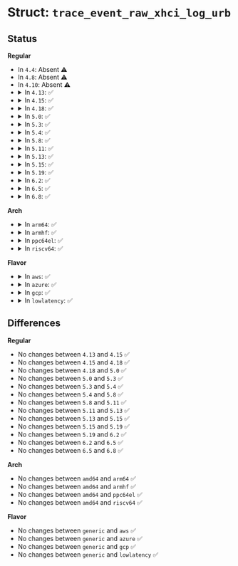 # Struct: <code>trace_event_raw_xhci_log_urb</code>

## Status
<b>Regular</b>
<ul>
<li>
In <code>4.4</code>: Absent ⚠️
</li>
<li>
In <code>4.8</code>: Absent ⚠️
</li>
<li>
In <code>4.10</code>: Absent ⚠️
</li>
<li>
<details>
<summary>In <code>4.13</code>: ✅</summary>

```c
struct trace_event_raw_xhci_log_urb {
    struct trace_entry ent;
    void *urb;
    unsigned int pipe;
    unsigned int stream;
    int status;
    unsigned int flags;
    int num_mapped_sgs;
    int num_sgs;
    int length;
    int actual;
    int epnum;
    int dir_in;
    int type;
    int slot_id;
    char __data[0];
};
```
</details>
</li>
<li>
<details>
<summary>In <code>4.15</code>: ✅</summary>

```c
struct trace_event_raw_xhci_log_urb {
    struct trace_entry ent;
    void *urb;
    unsigned int pipe;
    unsigned int stream;
    int status;
    unsigned int flags;
    int num_mapped_sgs;
    int num_sgs;
    int length;
    int actual;
    int epnum;
    int dir_in;
    int type;
    int slot_id;
    char __data[0];
};
```
</details>
</li>
<li>
<details>
<summary>In <code>4.18</code>: ✅</summary>

```c
struct trace_event_raw_xhci_log_urb {
    struct trace_entry ent;
    void *urb;
    unsigned int pipe;
    unsigned int stream;
    int status;
    unsigned int flags;
    int num_mapped_sgs;
    int num_sgs;
    int length;
    int actual;
    int epnum;
    int dir_in;
    int type;
    int slot_id;
    char __data[0];
};
```
</details>
</li>
<li>
<details>
<summary>In <code>5.0</code>: ✅</summary>

```c
struct trace_event_raw_xhci_log_urb {
    struct trace_entry ent;
    void *urb;
    unsigned int pipe;
    unsigned int stream;
    int status;
    unsigned int flags;
    int num_mapped_sgs;
    int num_sgs;
    int length;
    int actual;
    int epnum;
    int dir_in;
    int type;
    int slot_id;
    char __data[0];
};
```
</details>
</li>
<li>
<details>
<summary>In <code>5.3</code>: ✅</summary>

```c
struct trace_event_raw_xhci_log_urb {
    struct trace_entry ent;
    void *urb;
    unsigned int pipe;
    unsigned int stream;
    int status;
    unsigned int flags;
    int num_mapped_sgs;
    int num_sgs;
    int length;
    int actual;
    int epnum;
    int dir_in;
    int type;
    int slot_id;
    char __data[0];
};
```
</details>
</li>
<li>
<details>
<summary>In <code>5.4</code>: ✅</summary>

```c
struct trace_event_raw_xhci_log_urb {
    struct trace_entry ent;
    void *urb;
    unsigned int pipe;
    unsigned int stream;
    int status;
    unsigned int flags;
    int num_mapped_sgs;
    int num_sgs;
    int length;
    int actual;
    int epnum;
    int dir_in;
    int type;
    int slot_id;
    char __data[0];
};
```
</details>
</li>
<li>
<details>
<summary>In <code>5.8</code>: ✅</summary>

```c
struct trace_event_raw_xhci_log_urb {
    struct trace_entry ent;
    void *urb;
    unsigned int pipe;
    unsigned int stream;
    int status;
    unsigned int flags;
    int num_mapped_sgs;
    int num_sgs;
    int length;
    int actual;
    int epnum;
    int dir_in;
    int type;
    int slot_id;
    char __data[0];
};
```
</details>
</li>
<li>
<details>
<summary>In <code>5.11</code>: ✅</summary>

```c
struct trace_event_raw_xhci_log_urb {
    struct trace_entry ent;
    void *urb;
    unsigned int pipe;
    unsigned int stream;
    int status;
    unsigned int flags;
    int num_mapped_sgs;
    int num_sgs;
    int length;
    int actual;
    int epnum;
    int dir_in;
    int type;
    int slot_id;
    char __data[0];
};
```
</details>
</li>
<li>
<details>
<summary>In <code>5.13</code>: ✅</summary>

```c
struct trace_event_raw_xhci_log_urb {
    struct trace_entry ent;
    void *urb;
    unsigned int pipe;
    unsigned int stream;
    int status;
    unsigned int flags;
    int num_mapped_sgs;
    int num_sgs;
    int length;
    int actual;
    int epnum;
    int dir_in;
    int type;
    int slot_id;
    char __data[0];
};
```
</details>
</li>
<li>
<details>
<summary>In <code>5.15</code>: ✅</summary>

```c
struct trace_event_raw_xhci_log_urb {
    struct trace_entry ent;
    void *urb;
    unsigned int pipe;
    unsigned int stream;
    int status;
    unsigned int flags;
    int num_mapped_sgs;
    int num_sgs;
    int length;
    int actual;
    int epnum;
    int dir_in;
    int type;
    int slot_id;
    char __data[0];
};
```
</details>
</li>
<li>
<details>
<summary>In <code>5.19</code>: ✅</summary>

```c
struct trace_event_raw_xhci_log_urb {
    struct trace_entry ent;
    void *urb;
    unsigned int pipe;
    unsigned int stream;
    int status;
    unsigned int flags;
    int num_mapped_sgs;
    int num_sgs;
    int length;
    int actual;
    int epnum;
    int dir_in;
    int type;
    int slot_id;
    char __data[0];
};
```
</details>
</li>
<li>
<details>
<summary>In <code>6.2</code>: ✅</summary>

```c
struct trace_event_raw_xhci_log_urb {
    struct trace_entry ent;
    void *urb;
    unsigned int pipe;
    unsigned int stream;
    int status;
    unsigned int flags;
    int num_mapped_sgs;
    int num_sgs;
    int length;
    int actual;
    int epnum;
    int dir_in;
    int type;
    int slot_id;
    char __data[0];
};
```
</details>
</li>
<li>
<details>
<summary>In <code>6.5</code>: ✅</summary>

```c
struct trace_event_raw_xhci_log_urb {
    struct trace_entry ent;
    void *urb;
    unsigned int pipe;
    unsigned int stream;
    int status;
    unsigned int flags;
    int num_mapped_sgs;
    int num_sgs;
    int length;
    int actual;
    int epnum;
    int dir_in;
    int type;
    int slot_id;
    char __data[0];
};
```
</details>
</li>
<li>
<details>
<summary>In <code>6.8</code>: ✅</summary>

```c
struct trace_event_raw_xhci_log_urb {
    struct trace_entry ent;
    void *urb;
    unsigned int pipe;
    unsigned int stream;
    int status;
    unsigned int flags;
    int num_mapped_sgs;
    int num_sgs;
    int length;
    int actual;
    int epnum;
    int dir_in;
    int type;
    int slot_id;
    char __data[0];
};
```
</details>
</li>
</ul>
<b>Arch</b>
<ul>
<li>
<details>
<summary>In <code>arm64</code>: ✅</summary>

```c
struct trace_event_raw_xhci_log_urb {
    struct trace_entry ent;
    void *urb;
    unsigned int pipe;
    unsigned int stream;
    int status;
    unsigned int flags;
    int num_mapped_sgs;
    int num_sgs;
    int length;
    int actual;
    int epnum;
    int dir_in;
    int type;
    int slot_id;
    char __data[0];
};
```
</details>
</li>
<li>
<details>
<summary>In <code>armhf</code>: ✅</summary>

```c
struct trace_event_raw_xhci_log_urb {
    struct trace_entry ent;
    void *urb;
    unsigned int pipe;
    unsigned int stream;
    int status;
    unsigned int flags;
    int num_mapped_sgs;
    int num_sgs;
    int length;
    int actual;
    int epnum;
    int dir_in;
    int type;
    int slot_id;
    char __data[0];
};
```
</details>
</li>
<li>
<details>
<summary>In <code>ppc64el</code>: ✅</summary>

```c
struct trace_event_raw_xhci_log_urb {
    struct trace_entry ent;
    void *urb;
    unsigned int pipe;
    unsigned int stream;
    int status;
    unsigned int flags;
    int num_mapped_sgs;
    int num_sgs;
    int length;
    int actual;
    int epnum;
    int dir_in;
    int type;
    int slot_id;
    char __data[0];
};
```
</details>
</li>
<li>
<details>
<summary>In <code>riscv64</code>: ✅</summary>

```c
struct trace_event_raw_xhci_log_urb {
    struct trace_entry ent;
    void *urb;
    unsigned int pipe;
    unsigned int stream;
    int status;
    unsigned int flags;
    int num_mapped_sgs;
    int num_sgs;
    int length;
    int actual;
    int epnum;
    int dir_in;
    int type;
    int slot_id;
    char __data[0];
};
```
</details>
</li>
</ul>
<b>Flavor</b>
<ul>
<li>
<details>
<summary>In <code>aws</code>: ✅</summary>

```c
struct trace_event_raw_xhci_log_urb {
    struct trace_entry ent;
    void *urb;
    unsigned int pipe;
    unsigned int stream;
    int status;
    unsigned int flags;
    int num_mapped_sgs;
    int num_sgs;
    int length;
    int actual;
    int epnum;
    int dir_in;
    int type;
    int slot_id;
    char __data[0];
};
```
</details>
</li>
<li>
<details>
<summary>In <code>azure</code>: ✅</summary>

```c
struct trace_event_raw_xhci_log_urb {
    struct trace_entry ent;
    void *urb;
    unsigned int pipe;
    unsigned int stream;
    int status;
    unsigned int flags;
    int num_mapped_sgs;
    int num_sgs;
    int length;
    int actual;
    int epnum;
    int dir_in;
    int type;
    int slot_id;
    char __data[0];
};
```
</details>
</li>
<li>
<details>
<summary>In <code>gcp</code>: ✅</summary>

```c
struct trace_event_raw_xhci_log_urb {
    struct trace_entry ent;
    void *urb;
    unsigned int pipe;
    unsigned int stream;
    int status;
    unsigned int flags;
    int num_mapped_sgs;
    int num_sgs;
    int length;
    int actual;
    int epnum;
    int dir_in;
    int type;
    int slot_id;
    char __data[0];
};
```
</details>
</li>
<li>
<details>
<summary>In <code>lowlatency</code>: ✅</summary>

```c
struct trace_event_raw_xhci_log_urb {
    struct trace_entry ent;
    void *urb;
    unsigned int pipe;
    unsigned int stream;
    int status;
    unsigned int flags;
    int num_mapped_sgs;
    int num_sgs;
    int length;
    int actual;
    int epnum;
    int dir_in;
    int type;
    int slot_id;
    char __data[0];
};
```
</details>
</li>
</ul>

## Differences
<b>Regular</b>
<ul>
<li>
No changes between <code>4.13</code> and <code>4.15</code> ✅
</li>
<li>
No changes between <code>4.15</code> and <code>4.18</code> ✅
</li>
<li>
No changes between <code>4.18</code> and <code>5.0</code> ✅
</li>
<li>
No changes between <code>5.0</code> and <code>5.3</code> ✅
</li>
<li>
No changes between <code>5.3</code> and <code>5.4</code> ✅
</li>
<li>
No changes between <code>5.4</code> and <code>5.8</code> ✅
</li>
<li>
No changes between <code>5.8</code> and <code>5.11</code> ✅
</li>
<li>
No changes between <code>5.11</code> and <code>5.13</code> ✅
</li>
<li>
No changes between <code>5.13</code> and <code>5.15</code> ✅
</li>
<li>
No changes between <code>5.15</code> and <code>5.19</code> ✅
</li>
<li>
No changes between <code>5.19</code> and <code>6.2</code> ✅
</li>
<li>
No changes between <code>6.2</code> and <code>6.5</code> ✅
</li>
<li>
No changes between <code>6.5</code> and <code>6.8</code> ✅
</li>
</ul>
<b>Arch</b>
<ul>
<li>
No changes between <code>amd64</code> and <code>arm64</code> ✅
</li>
<li>
No changes between <code>amd64</code> and <code>armhf</code> ✅
</li>
<li>
No changes between <code>amd64</code> and <code>ppc64el</code> ✅
</li>
<li>
No changes between <code>amd64</code> and <code>riscv64</code> ✅
</li>
</ul>
<b>Flavor</b>
<ul>
<li>
No changes between <code>generic</code> and <code>aws</code> ✅
</li>
<li>
No changes between <code>generic</code> and <code>azure</code> ✅
</li>
<li>
No changes between <code>generic</code> and <code>gcp</code> ✅
</li>
<li>
No changes between <code>generic</code> and <code>lowlatency</code> ✅
</li>
</ul>
